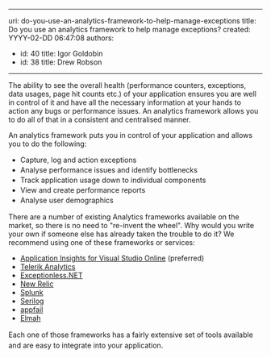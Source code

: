 

---
uri: do-you-use-an-analytics-framework-to-help-manage-exceptions
title: Do you use an analytics framework to help manage exceptions?
created: YYYY-02-DD 06:47:08
authors:
  - id: 40
    title: Igor Goldobin
  - id: 38
    title: Drew Robson
---




<span class='intro'> ​The ability&#160;to see the&#160;overall health (performance counters, exceptions, data usages, page hit counts etc.) of your application&#160;ensures you are well in control of it and have all the necessary information at your hands to action any bugs or performance issues. An&#160;analytics framework allows you to do all of that in a consistent and centralised manner.&#160; </span>

​​An analytics framework puts you in control of your application and allows you to do the following&#58; 
<div><ul><li>
         <span style="line-height&#58;20px;">Capture,&#160;log and action&#160;exceptions<br></span></li><li>
         <span style="line-height&#58;20px;">Analyse performance issues and identify&#160;bottlenecks</span></li><li>
         <span style="line-height&#58;20px;">Track application usage down to individual components</span></li><li>
         <span style="line-height&#58;20px;">View and&#160;create performance reports</span></li><li>
         <span style="line-height&#58;20px;">Analyse&#160;user&#160;demographics</span></li></ul><div>There are a&#160;number of existing Analytics frameworks available on the market, so there is no need to &quot;re-invent the wheel&quot;. Why would you write your own if someone else has already taken the trouble to do it? We recommend using one of these frameworks or services​&#58;</div></div><div><ul><li><a href="/rules-to-better-application-insights-for-visual-studio-online">Application Insights for Visual Studio Online​</a>&#160;(preferred)</li><li> 
         <a href="http&#58;//www.telerik.com/analytics">Telerik Analytics</a></li><li> 
         <a href="http&#58;//exceptionless.com/">Exceptionless.NET</a>​</li><li>​<a href="https&#58;//docs.newrelic.com/docs/dotnet/the-net-agent-api">New Relic​</a></li><li><a href="http&#58;//www.splunk.com/">Splunk</a>​</li><li><a href="http&#58;//serilog.net/">Serilog</a>​</li><li><a href="http&#58;//appfail.net/">appfail</a>​</li><li><a href="http&#58;//www.nuget.org/packages/ELMAH">Elmah</a>​</li></ul><div>
      <span style="line-height&#58;21px;">Each one of those frameworks&#160;has a fairly extensive set of tools available and are easy to integrate into your application.​</span></div></div>


